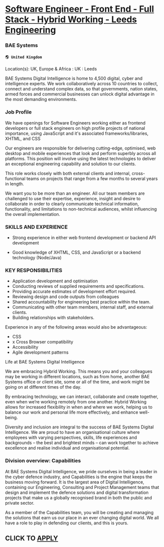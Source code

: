 # [Software Engineer - Front End - Full Stack - Hybrid Working - Leeds Engineering ](https://www.remotewlb.com/apply/software-engineer-front-end-full-stack-hybrid-working-leeds-engineering)  
### BAE Systems  
#### `🌎 United Kingdom`  

Location(s): UK, Europe & Africa : UK : Leeds

BAE Systems Digital Intelligence is home to 4,500 digital, cyber and intelligence experts. We work collaboratively across 10 countries to collect, connect and understand complex data, so that governments, nation states, armed forces and commercial businesses can unlock digital advantage in the most demanding environments.

### Job Profile

We have openings for Software Engineers working either as frontend developers or full stack engineers on high profile projects of national importance, using JavaScript and it's associated frameworks/libraries, XHTML, and CSS

Our engineers are responsible for delivering cutting-edge, optimised, web desktop and mobile experiences that look and perform superbly across all platforms. This position will involve using the latest technologies to deliver an exceptional engineering capability and solution to our clients.

This role works closely with both external clients and internal, cross-functional teams on projects that range from a few months to several years in length.

We want you to be more than an engineer. All our team members are challenged to use their expertise, experience, insight and desire to collaborate in order to clearly communicate technical information, functionality, and limitations to non-technical audiences, whilst influencing the overall implementation.

### SKILLS AND EXPERIENCE

  * Strong experience in either web frontend development or backend API development

  * Good knowledge of XHTML, CSS, and JavaScript or a backend technology (Node/Java)

### KEY RESPONSIBILITIES

  * Application development and optimisation
  * Conducting reviews of supplied requirements and specifications.
  * Providing accurate estimates of development effort required.
  * Reviewing design and code outputs from colleagues
  * Shared accountability for engineering best practice within the team.
  * Communicating with other team members, internal staff, and external clients.
  * Building relationships with stakeholders.

Experience in any of the following areas would also be advantageous:

  * CSS
  * x Cross Browser compatibility
  * Accessibility
  * Agile development patterns

Life at BAE Systems Digital Intelligence

We are embracing Hybrid Working. This means you and your colleagues may be working in different locations, such as from home, another BAE Systems office or client site, some or all of the time, and work might be going on at different times of the day.

By embracing technology, we can interact, collaborate and create together, even when we’re working remotely from one another. Hybrid Working allows for increased flexibility in when and where we work, helping us to balance our work and personal life more effectively, and enhance well-being.

Diversity and inclusion are integral to the success of BAE Systems Digital Intelligence. We are proud to have an organisational culture where employees with varying perspectives, skills, life experiences and backgrounds – the best and brightest minds – can work together to achieve excellence and realise individual and organisational potential.

### Division overview: Capabilities

At BAE Systems Digital Intelligence, we pride ourselves in being a leader in the cyber defence industry, and Capabilities is the engine that keeps the business moving forward. It is the largest area of Digital Intelligence, containing our Engineering, Consulting and Project Management teams that design and implement the defence solutions and digital transformation projects that make us a globally recognised brand in both the public and private sector.

As a member of the Capabilities team, you will be creating and managing the solutions that earn us our place in an ever changing digital world. We all have a role to play in defending our clients, and this is yours.

  
## CLICK TO [APPLY](https://www.remotewlb.com/apply/software-engineer-front-end-full-stack-hybrid-working-leeds-engineering)

